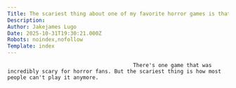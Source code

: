 ```yaml
---
Title: The scariest thing about one of my favorite horror games is that you can't play it anymore
Description: 
Author: Jakejames Lugo
Date: 2025-10-31T19:30:21.000Z
Robots: noindex,nofollow
Template: index
---
```


                                            There's one game that was incredibly scary for horror fans. But the scariest thing is how most people can't play it anymore. 
                                        